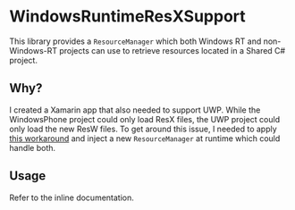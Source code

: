 # WindowsRuntimeResXSupport
This library provides a `ResourceManager` which both Windows RT and non-Windows-RT projects can use to retrieve resources located in a Shared C# project.

## Why?
I created a Xamarin app that also needed to support UWP. While the WindowsPhone project could only load ResX files, the UWP project could only load the new ResW files. To get around this issue, I needed to apply [this workaround](https://blogs.msdn.microsoft.com/philliphoff/2014/11/19/missingmanifestresourceexception-when-using-portable-class-libraries-within-winrt/) and inject a new `ResourceManager` at runtime which could handle both.

## Usage
Refer to the inline documentation.
